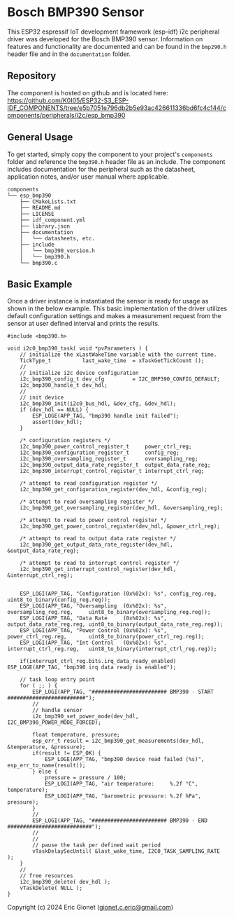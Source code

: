 # Bosch BMP390 Sensor
This ESP32 espressif IoT development framework (esp-idf) i2c peripheral driver was developed for the Bosch BMP390 sensor.  Information on features and functionality are documented and can be found in the `bmp290.h` header file and in the `documentation` folder.

## Repository
The component is hosted on github and is located here: https://github.com/K0I05/ESP32-S3_ESP-IDF_COMPONENTS/tree/e5b7051e796db2b5e93ac426611336bd6fc4c144/components/peripherals/i2c/esp_bmp390

## General Usage
To get started, simply copy the component to your project's `components` folder and reference the `bmp390.h` header file as an include.  The component includes documentation for the peripheral such as the datasheet, application notes, and/or user manual where applicable.

```
components
└── esp_bmp390
    ├── CMakeLists.txt
    ├── README.md
    ├── LICENSE
    ├── idf_component.yml
    ├── library.json
    ├── documentation
    │   └── datasheets, etc.
    ├── include
    │   └── bmp390_version.h
    │   └── bmp390.h
    └── bmp390.c
```

## Basic Example
Once a driver instance is instantiated the sensor is ready for usage as shown in the below example.   This basic implementation of the driver utilizes default configuration settings and makes a measurement request from the sensor at user defined interval and prints the results.

```
#include <bmp390.h>

void i2c0_bmp390_task( void *pvParameters ) {
    // initialize the xLastWakeTime variable with the current time.
    TickType_t          last_wake_time  = xTaskGetTickCount ();
    //
    // initialize i2c device configuration
    i2c_bmp390_config_t dev_cfg         = I2C_BMP390_CONFIG_DEFAULT;
    i2c_bmp390_handle_t dev_hdl;
    //
    // init device
    i2c_bmp390_init(i2c0_bus_hdl, &dev_cfg, &dev_hdl);
    if (dev_hdl == NULL) {
        ESP_LOGE(APP_TAG, "bmp390 handle init failed");
        assert(dev_hdl);
    }

    /* configuration registers */
    i2c_bmp390_power_control_register_t     power_ctrl_reg;
    i2c_bmp390_configuration_register_t     config_reg;
    i2c_bmp390_oversampling_register_t      oversampling_reg;
    i2c_bmp390_output_data_rate_register_t  output_data_rate_reg;
    i2c_bmp390_interrupt_control_register_t interrupt_ctrl_reg;

    /* attempt to read configuration register */
    i2c_bmp390_get_configuration_register(dev_hdl, &config_reg);

    /* attempt to read oversampling register */
    i2c_bmp390_get_oversampling_register(dev_hdl, &oversampling_reg);

    /* attempt to read to power control register */
    i2c_bmp390_get_power_control_register(dev_hdl, &power_ctrl_reg);

    /* attempt to read to output data rate register */
    i2c_bmp390_get_output_data_rate_register(dev_hdl, &output_data_rate_reg);

    /* attempt to read to interrupt control register */
    i2c_bmp390_get_interrupt_control_register(dev_hdl, &interrupt_ctrl_reg);


    ESP_LOGI(APP_TAG, "Configuration (0x%02x): %s", config_reg.reg,           uint8_to_binary(config_reg.reg));
    ESP_LOGI(APP_TAG, "Oversampling  (0x%02x): %s", oversampling_reg.reg,     uint8_to_binary(oversampling_reg.reg));
    ESP_LOGI(APP_TAG, "Data Rate     (0x%02x): %s", output_data_rate_reg.reg, uint8_to_binary(output_data_rate_reg.reg));
    ESP_LOGI(APP_TAG, "Power Control (0x%02x): %s", power_ctrl_reg.reg,       uint8_to_binary(power_ctrl_reg.reg));
    ESP_LOGI(APP_TAG, "Int Control   (0x%02x): %s", interrupt_ctrl_reg.reg,   uint8_to_binary(interrupt_ctrl_reg.reg));

    if(interrupt_ctrl_reg.bits.irq_data_ready_enabled) ESP_LOGE(APP_TAG, "bmp390 irq data ready is enabled");

    // task loop entry point
    for ( ;; ) {
        ESP_LOGI(APP_TAG, "######################## BMP390 - START #########################");
        //
        // handle sensor
        i2c_bmp390_set_power_mode(dev_hdl, I2C_BMP390_POWER_MODE_FORCED);

        float temperature, pressure;
        esp_err_t result = i2c_bmp390_get_measurements(dev_hdl, &temperature, &pressure);
        if(result != ESP_OK) {
            ESP_LOGE(APP_TAG, "bmp390 device read failed (%s)", esp_err_to_name(result));
        } else {
            pressure = pressure / 100;
            ESP_LOGI(APP_TAG, "air temperature:     %.2f °C", temperature);
            ESP_LOGI(APP_TAG, "barometric pressure: %.2f hPa", pressure);
        }
        //
        ESP_LOGI(APP_TAG, "######################## BMP390 - END ###########################");
        //
        //
        // pause the task per defined wait period
        vTaskDelaySecUntil( &last_wake_time, I2C0_TASK_SAMPLING_RATE );
    }
    //
    // free resources
    i2c_bmp390_delete( dev_hdl );
    vTaskDelete( NULL );
}
```



Copyright (c) 2024 Eric Gionet (gionet.c.eric@gmail.com)